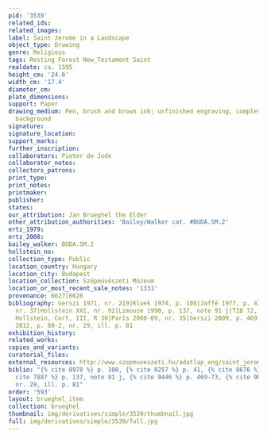```yaml
---
pid: '3539'
related_ids: 
related_images: 
label: Saint Jerome in a Landscape
object_type: Drawing
genre: Religious
tags: Resting Forest New_Testament Saint
realdate: ca. 1595
height_cm: '24.6'
width_cm: '17.4'
diameter_cm: 
plate_dimensions: 
support: Paper
drawing_medium: Pen, brush and brown ink; unfinished engraving, completed with landcape
  background
signature: 
signature_location: 
support_marks: 
further_inscription: 
collaborators: Pieter de Jode
collaborator_notes: 
collectors_patrons: 
print_type: 
print_notes: 
printmaker: 
publisher: 
states: 
our_attribution: Jan Brueghel the Elder
other_attribution_authorities: 'Bailey/Walker cat. #BUDA.SM.2'
ertz_1979: 
ertz_2008: 
bailey_walker: BUDA.SM.2
hollstein_no: 
collection_type: Public
location_country: Hungary
location_city: Budapest
location_collection: Szépmüvészeti Múzeum
location_or_most_recent_sale_notes: '1331'
provenance: 6627|6628
bibliography: Gerszi 1971, nr. 219|Kloek 1974, p. 108|Jaffé 1977, p. 41|Salzburg 1987,
  nr. 37|Hollstein XXI, nr. 92|Limouze 1990, p. 137, note 91 j|TIB 72, 317, nr. 423|New
  Hollstein, Cort, III, R 30|Paris 2008-09, nr. 35|Gerszi 2009, p. 469-73|Budapest
  2012, p. 80-2, nr. 29, ill. p. 81
exhibition_history: 
related_works: 
copies_and_variants: 
curatorial_files: 
external_resources: http://www.szepmuveszeti.hu/adatlap_eng/saint_jerome_in_landscape_11865
biblio: "{% cite 8978 %} p. 108, {% cite 8257 %} p. 41, {% cite 8676 %} nr. 37, {%
  cite 7887 %} p. 137, note 91 j, {% cite 9446 %} p. 469-73, {% cite 9042 %} p. 80-2,
  nr. 29, ill. p. 81"
order: '593'
layout: brueghel_item
collection: brueghel
thumbnail: img/derivatives/simple/3539/thumbnail.jpg
full: img/derivatives/simple/3539/full.jpg
---
```


